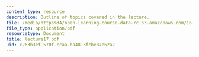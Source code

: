 ```yaml
---
content_type: resource
description: Outline of topics covered in the lecture.
file: /media/https%3A/open-learning-course-data-rc.s3.amazonaws.com/16-322-stochastic-estimation-and-control-fall-2004/c263b3ef570fccaaba483fcbe87e62a2_lecture17.pdf
file_type: application/pdf
resourcetype: Document
title: lecture17.pdf
uid: c263b3ef-570f-ccaa-ba48-3fcbe87e62a2
---
```

